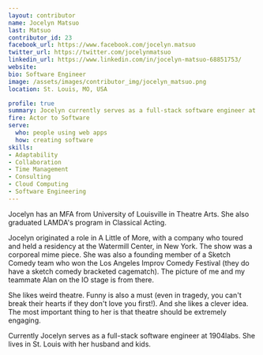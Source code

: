 ```yaml
---
layout: contributor
name: Jocelyn Matsuo
last: Matsuo
contributor_id: 23
facebook_url: https://www.facebook.com/jocelyn.matsuo
twitter_url: https://twitter.com/jocelynmatsuo
linkedin_url: https://www.linkedin.com/in/jocelyn-matsuo-68851753/
website: 
bio: Software Engineer
image: /assets/images/contributor_img/jocelyn_matsuo.png
location: St. Louis, MO, USA

profile: true
summary: Jocelyn currently serves as a full-stack software engineer at 1904labs.
fire: Actor to Software
serve:
  who: people using web apps
  how: creating software
skills:
- Adaptability
- Collaboration
- Time Management
- Consulting
- Cloud Computing
- Software Engineering
---
```

Jocelyn has an MFA from University of Louisville in Theatre Arts. She also graduated LAMDA's program in Classical Acting.

Jocelyn originated a role in A Little of More, with a company who toured and held a residency at the Watermill Center, in New York. The show was a corporeal mime piece. She was also a founding member of a Sketch Comedy team who won the Los Angeles Improv Comedy Festival (they do have a sketch comedy bracketed cagematch). The picture of me and my teammate Alan on the IO stage is from there.

She likes weird theatre. Funny is also a must (even in tragedy, you can't break their hearts if they don't love you first!). And she likes a clever idea. The most important thing to her is that theatre should be extremely engaging.

Currently Jocelyn serves as a full-stack software engineer at 1904labs. She lives in St. Louis with her husband and kids.